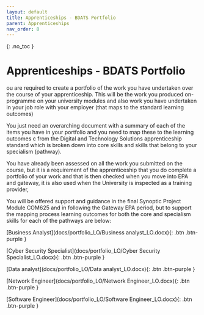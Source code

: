 ```yaml
---
layout: default
title: Apprenticeships - BDATS Portfolio
parent: Apprenticeships
nav_order: 8
---
```


{: .no_toc }

# Apprenticeships - BDATS Portfolio

ou are required to create a portfolio of the work you have undertaken over the course of your apprenticeship. This will be the work you produced on-programme on your university modules and also work you have undertaken in your job role with your employer (that maps to the standard learning outcomes)

You just need an overarching document with a summary of each of the items you have in your portfolio and you need to map these to the learning outcomes c from the Digital and Technology Solutions apprenticeship standard which is broken down into core skills and skills that belong to your specialism (pathway).

You have already been assessed on all the work you submitted on the course, but it is a requirement of the apprenticeship that you do complete a portfolio of your work and that is then checked when you move into EPA and gateway, it is also used when the University is inspected as a training provider,

You will be offered support and guidance in the final Synoptic Project Module COM625 and in following the Gateway EPA period, but to support the mapping process learning outcomes for both the core and specialism skills for each of the pathways are below:


[Business Analyst](docs/portfolio_LO/Business analyst_LO.docx){: .btn .btn-purple } 

[Cyber Security Specialist](docs/portfolio_LO/Cyber Security Specialist_LO.docx){: .btn .btn-purple } 

[Data analyst](docs/portfolio_LO/Data analyst_LO.docx){: .btn .btn-purple } 

[Network Engineer](docs/portfolio_LO/Network Engineer_LO.docx){: .btn .btn-purple } 

[Software Engineer](docs/portfolio_LO/Software Engineer_LO.docx){: .btn .btn-purple } 



